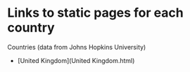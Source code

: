 # Links to static pages for each country

Countries (data from Johns Hopkins University)

* [United Kingdom](United Kingdom.html)